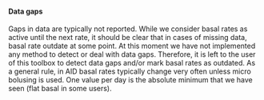 

#### Data gaps
Gaps in data are typically not reported. While we consider basal rates as active until the next rate, it should be clear that in cases of missing data, basal rate outdate at some point. At this moment we have not implemented any method to detect or deal with data gaps. Therefore, it is left to the user of this toolbox to detect data gaps and/or mark basal rates as outdated. As a general rule, in AID basal rates typically change very often unless micro bolusing is used. One value per day is the absolute minimum that we have seen (flat basal in some users).
